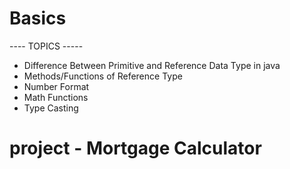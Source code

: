 # Basics
---- TOPICS -----
- Difference Between Primitive and Reference Data Type in java
- Methods/Functions of Reference Type 
- Number Format 
- Math Functions
- Type Casting
# project - Mortgage Calculator

